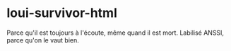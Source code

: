 # loui-survivor-html
Parce qu'il est toujours à l'écoute, même quand il est mort. Labilisé ANSSI, parce qu'on le vaut bien.
